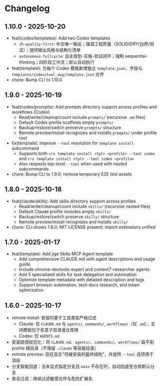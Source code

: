 # Changelog

## 1.10.0 - 2025-10-20

- feat(codex/templates): Add two Codex templates
  - `zh-quality-first`: 中文唯一输出；强调工程质量（SOLID/DRY/边界/测试）；提供输出风格与结构化清单
  - `autonomous-fullcycle`: 自主规划-实施-验证闭环；强制 sequential-thinking；四阶段工作流；默认自动执行
- feat(template): 为每个 Codex 模板新增独立 `template.json`，字段与 `templates/codex/tool_aug/template.json` 对齐
- chore: Bump CLI to 1.10.0

## 1.9.0 - 2025-10-19

- feat(codex/prompts): Add prompts directory support across profiles and workflows (Codex)
  - Read/write/cleanup/count include `prompts/` (recursive `.md` files)
  - Default Codex profile scaffolds empty `prompts/`
  - Backup/restore/switch preserve `prompts/` structure
  - Remote preview/install recognizes and installs `prompts/` under profile root
- fix(template): Improve `--tool` resolution for `template install` subcommand
  - Supports both `crs template install <tpl> <profile> --tool codex` and `crs template install <tpl> --tool codex <profile>`
  - Also respects top-level `--tool` when used with nested subcommands
- chore: Bump CLI to 1.9.0; remove temporary E2E test assets

## 1.8.0 - 2025-10-18

- feat(claude/skills): Add skills directory support across profiles
  - Read/write/cleanup/count include `skills/` (recursive nested files)
  - Default Claude profile includes empty `skills/`
  - Backup/restore/switch preserve `skills/` structure
  - Remote preview/install recognizes and installs `skills/`
- chore: CLI shows 1.8.0; MIT LICENSE present; import extensions unified

## 1.7.0 - 2025-01-17

- feat(template): Add jige Skills MCP Agent template
  - Add comprehensive CLAUDE.md with agent descriptions and usage guide
  - Include chrome-devtools-expert and context7-researcher agents
  - Add 5 specialized skills for task delegation and automation
  - Optimize template metadata with detailed description and tags
  - Support browser automation, tech docs research, and token optimization

## 1.6.0 - 2025-10-17

- remote install: 安装时基于工具类型严格过滤
  - Claude: 仅 `CLAUDE.md` 与 `agents/`, `commands/`, `workflows/`（仅 `.md`），支持模板位于任意子目录或仓库根
  - Codex: 仅 `AGENTS.md`
- 安装路径规范化：将 `CLAUDE.md`、`agents/`、`commands/`、`workflows/` 扁平到 profile 根目录（不保留 `.claude` 等容器目录）
- remote preview: 现在显示“将被安装的最终结构”，并提供 `--tool` 选项用于消歧
- 分支智能回退：当未显式指定分支且 `main` 不存在时，自动回退至仓库默认分支
- 安全过滤：继续过滤敏感文件与危险扩展名
